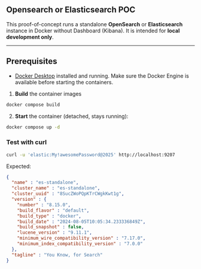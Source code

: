 ## Opensearch or Elasticsearch POC

This proof-of-concept runs a standalone **OpenSearch** or **Elasticsearch** instance in Docker
without Dashboard (Kibana).
It is intended for **local development only**.

---

## Prerequisites

- [Docker Desktop](https://www.docker.com/products/docker-desktop/) installed and running.
  Make sure the Docker Engine is available before starting the containers.


1. **Build** the container images

```bash
docker compose build
```

2. **Start** the container (detached, stays running):
```bash
docker compose up -d
```

### Test with curl

```bash
curl -u 'elastic:My!awesomePassword@2025' http://localhost:9207
```

Expected:

```json
{
  "name" : "es-standalone",
  "cluster_name" : "es-standalone",
  "cluster_uuid" : "8SucZWoPQpKTrCWgkKwt1g",
  "version" : {
    "number" : "8.15.0",
    "build_flavor" : "default",
    "build_type" : "docker",
    "build_date" : "2024-08-05T10:05:34.233336849Z",
    "build_snapshot" : false,
    "lucene_version" : "9.11.1",
    "minimum_wire_compatibility_version" : "7.17.0",
    "minimum_index_compatibility_version" : "7.0.0"
  },
  "tagline" : "You Know, for Search"
}
```